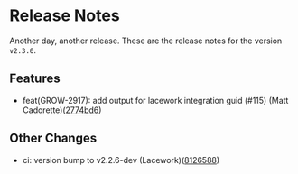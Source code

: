 # Release Notes
Another day, another release. These are the release notes for the version `v2.3.0`.

## Features
* feat(GROW-2917): add output for lacework integration guid (#115) (Matt Cadorette)([2774bd6](https://github.com/lacework/terraform-azure-activity-log/commit/2774bd6b40be2776d6a3c34e14dd30b456ea18e4))
## Other Changes
* ci: version bump to v2.2.6-dev (Lacework)([8126588](https://github.com/lacework/terraform-azure-activity-log/commit/812658813a081f1dac00ba069984f367a237a27c))
